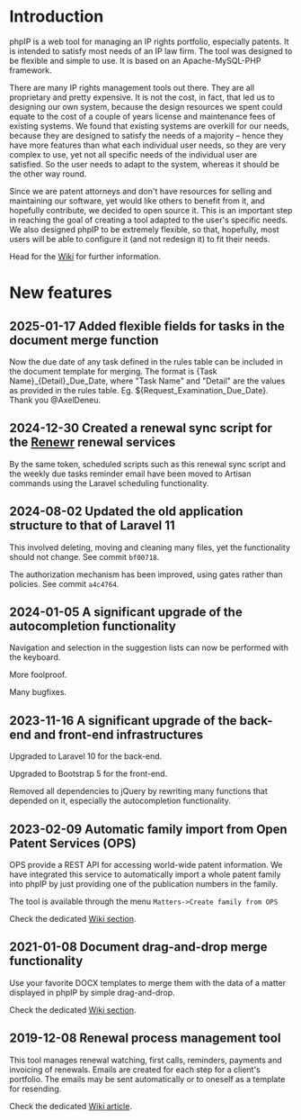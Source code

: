 # Introduction #

phpIP is a web tool for managing an IP rights portfolio, especially patents. It is intended to satisfy most needs of an IP law firm. The tool was designed to be flexible and simple to use. It is based on an Apache-MySQL-PHP framework.

There are many IP rights management tools out there. They are all proprietary and pretty expensive. It is not the cost, in fact, that led us to designing our own system, because the design resources we spent could equate to the cost of a couple of years license and maintenance fees of existing systems. We found that existing systems are overkill for our needs, because they are designed to satisfy the needs of a majority – hence they have more features than what each individual user needs, so they are very complex to use, yet not all specific needs of the individual user are satisfied. So the user needs to adapt to the system, whereas it should be the other way round.

Since we are patent attorneys and don't have resources for selling and maintaining our software, yet would like others to benefit from it, and hopefully contribute, we decided to open source it. This is an important step in reaching the goal of creating a tool adapted to the user's specific needs. We also designed phpIP to be extremely flexible, so that, hopefully, most users will be able to configure it (and not redesign it) to fit their needs.

Head for the [Wiki](https://github.com/jjdejong/phpip/wiki) for further information.

# New features

## 2025-01-17 Added flexible fields for tasks in the document merge function

Now the due date of any task defined in the rules table can be included in the document template for merging. The format is {Task Name}_{Detail}_Due_Date, where "Task Name" and "Detail" are the values as provided in the rules table. Eg. ${Request_Examination_Due_Date}. Thank you @AxelDeneu.

## 2024-12-30 Created a renewal sync script for the [Renewr](https://www.renewr.io/) renewal services

By the same token, scheduled scripts such as this renewal sync script and the weekly due tasks reminder email have been moved to Artisan commands using the Laravel scheduling functionality.

## 2024-08-02 Updated the old application structure to that of Laravel 11

This involved deleting, moving and cleaning many files, yet the functionality should not change. See commit `bf00718`.

The authorization mechanism has been improved, using gates rather than policies. See commit `a4c4764`.

## 2024-01-05 A significant upgrade of the autocompletion functionality

Navigation and selection in the suggestion lists can now be performed with the keyboard.

More foolproof.

Many bugfixes.

## 2023-11-16 A significant upgrade of the back-end and front-end infrastructures

Upgraded to Laravel 10 for the back-end.

Upgraded to Bootstrap 5 for the front-end.

Removed all dependencies to jQuery by rewriting many functions that depended on it, especially the autocompletion functionality.

## 2023-02-09 Automatic family import from Open Patent Services (OPS)
 
OPS provide a REST API for accessing world-wide patent information. We have integrated this service to automatically import a whole patent family into phpIP by just providing one of the publication numbers in the family.

The tool is available through the menu `Matters->Create family from OPS`
 
Check the dedicated [Wiki section](https://github.com/jjdejong/phpip/wiki/Automatic-patent-family-import-from-Open-Patent-Services-(OPS)).

## 2021-01-08 Document drag-and-drop merge functionality

Use your favorite DOCX templates to merge them with the data of a matter displayed in phpIP by simple drag-and-drop.

Check the dedicated [Wiki section](https://github.com/jjdejong/phpip/wiki/Templates-(email-and-documents)#document-template-usage).

## 2019-12-08 Renewal process management tool

This tool manages renewal watching, first calls, reminders, payments and invoicing of renewals. Emails are created for each step for a client's portfolio. The emails may be sent automatically or to oneself as a template for resending.

Check the dedicated [Wiki article](https://github.com/jjdejong/phpip/wiki/Renewal-Management).
